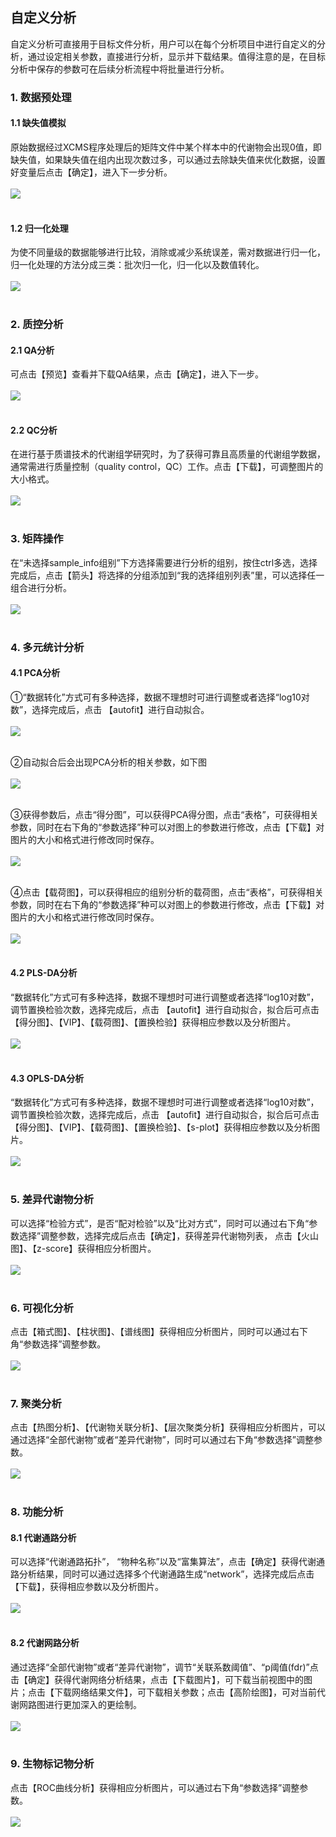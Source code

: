 <!-- 自定义分析 -->

## **自定义分析**

自定义分析可直接用于目标文件分析，用户可以在每个分析项目中进行自定义的分析，通过设定相关参数，直接进行分析，显示并下载结果。值得注意的是，在目标分析中保存的参数可在后续分析流程中将批量进行分析。

### **1. 数据预处理**
#### **1.1 缺失值模拟**

原始数据经过XCMS程序处理后的矩阵文件中某个样本中的代谢物会出现0值，即缺失值，如果缺失值在组内出现次数过多，可以通过去除缺失值来优化数据，设置好变量后点击【确定】，进入下一步分析。
<br/>
<br/>
![](user-guide/metadiscovery/images/analysis1-1.png)
<br/>
<br/>

#### **1.2 归一化处理**

为使不同量级的数据能够进行比较，消除或减少系统误差，需对数据进行归一化，归一化处理的方法分成三类：批次归一化，归一化以及数值转化。
<br/>
<br/>
![](user-guide/metadiscovery/images/analysis1-2.png)
<br/>
<br/>


### **2. 质控分析**
#### **2.1 QA分析**

可点击【预览】查看并下载QA结果，点击【确定】，进入下一步。
<br/>
<br/>
![](user-guide/metadiscovery/images/analysis2-1.png)
<br/>
<br/>

#### **2.2 QC分析**

在进行基于质谱技术的代谢组学研究时，为了获得可靠且高质量的代谢组学数据，通常需进行质量控制（quality control，QC）工作。点击【下载】，可调整图片的大小格式。
<br/>
<br/>
![](user-guide/metadiscovery/images/analysis2-2.png)
<br/>
<br/>

### **3. 矩阵操作**

在“未选择sample_info组别”下方选择需要进行分析的组别，按住ctrl多选，选择完成后，点击【箭头】将选择的分组添加到“我的选择组别列表”里，可以选择任一组合进行分析。
<br/>
<br/>
![](user-guide/metadiscovery/images/analysis3.png)
<br/>
<br/>

### **4. 多元统计分析**
#### **4.1 PCA分析**

①“数据转化”方式可有多种选择，数据不理想时可进行调整或者选择“log10对数”，选择完成后，点击 【autofit】进行自动拟合。
<br/>
<br/>
![](user-guide/metadiscovery/images/analysis4-1-1.png)
<br/>
<br/>

②自动拟合后会出现PCA分析的相关参数，如下图
<br/>
<br/>
![](user-guide/metadiscovery/images/analysis4-1-2.png)
<br/>
<br/>

③获得参数后，点击“得分图”，可以获得PCA得分图，点击“表格”，可获得相关参数，同时在右下角的“参数选择”种可以对图上的参数进行修改，点击【下载】对图片的大小和格式进行修改同时保存。
<br/>
<br/>
![](user-guide/metadiscovery/images/analysis4-1-3.png)
<br/>
<br/>

④点击【载荷图】，可以获得相应的组别分析的载荷图，点击“表格”，可获得相关参数，同时在右下角的“参数选择”种可以对图上的参数进行修改，点击【下载】对图片的大小和格式进行修改同时保存。
<br/>
<br/>
![](user-guide/metadiscovery/images/analysis4-1-3.png)
<br/>
<br/>

#### **4.2 PLS-DA分析**

“数据转化”方式可有多种选择，数据不理想时可进行调整或者选择“log10对数”，调节置换检验次数，选择完成后，点击 【autofit】进行自动拟合，拟合后可点击【得分图】、【VIP】、【载荷图】、【置换检验】获得相应参数以及分析图片。
<br/>
<br/>
![](user-guide/metadiscovery/images/analysis4-2.png)
<br/>
<br/>

#### **4.3 OPLS-DA分析**

“数据转化”方式可有多种选择，数据不理想时可进行调整或者选择“log10对数”，调节置换检验次数，选择完成后，点击 【autofit】进行自动拟合，拟合后可点击【得分图】、【VIP】、【载荷图】、【置换检验】、【s-plot】获得相应参数以及分析图片。
<br/>
<br/>
![](user-guide/metadiscovery/images/analysis4-3.png)
<br/>
<br/>

### **5. 差异代谢物分析**

可以选择“检验方式”，是否“配对检验”以及“比对方式”，同时可以通过右下角“参数选择”调整参数，选择完成后点击【确定】，获得差异代谢物列表， 点击【火山图】、【z-score】获得相应分析图片。
<br/>
<br/>
![](user-guide/metadiscovery/images/analysis5.png)
<br/>
<br/>

### **6. 可视化分析**

点击【箱式图】、【柱状图】、【谱线图】获得相应分析图片，同时可以通过右下角“参数选择”调整参数。
<br/>
<br/>
![](user-guide/metadiscovery/images/analysis6.png)
<br/>
<br/>

### **7. 聚类分析**

点击【热图分析】、【代谢物关联分析】、【层次聚类分析】获得相应分析图片，可以通过选择“全部代谢物”或者“差异代谢物”，同时可以通过右下角“参数选择”调整参数。
<br/>
<br/>
![](user-guide/metadiscovery/images/analysis7.png)
<br/>
<br/>

### **8. 功能分析**

#### **8.1 代谢通路分析**

可以选择“代谢通路拓扑”， “物种名称”以及“富集算法”，点击【确定】获得代谢通路分析结果，同时可以通过选择多个代谢通路生成“network”，选择完成后点击【下载】，获得相应参数以及分析图片。
<br/>
<br/>
![](user-guide/metadiscovery/images/analysis8-1.png)
<br/>
<br/>

#### **8.2 代谢网路分析**

通过选择“全部代谢物”或者“差异代谢物”，调节“关联系数阈值”、“p阈值(fdr)”点击【确定】获得代谢网络分析结果，点击【下载图片】，可下载当前视图中的图片；点击【下载网络结果文件】，可下载相关参数；点击【高阶绘图】，可对当前代谢网路图进行更加深入的更绘制。
<br/>
<br/>
![](user-guide/metadiscovery/images/analysis8-2.png)
<br/>
<br/>

### **9. 生物标记物分析**

点击【ROC曲线分析】获得相应分析图片，可以通过右下角“参数选择”调整参数。
<br/>
<br/>
![](user-guide/metadiscovery/images/analysis9.png)
<br/>
<br/>


